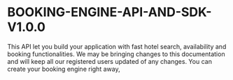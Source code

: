 # BOOKING-ENGINE-API-AND-SDK-V1.0.0
This API let you build your application with fast hotel search, availability and booking functionalities. We may be bringing changes to this documentation and will keep all our registered users updated of any changes.  You can create your booking engine right away, 
